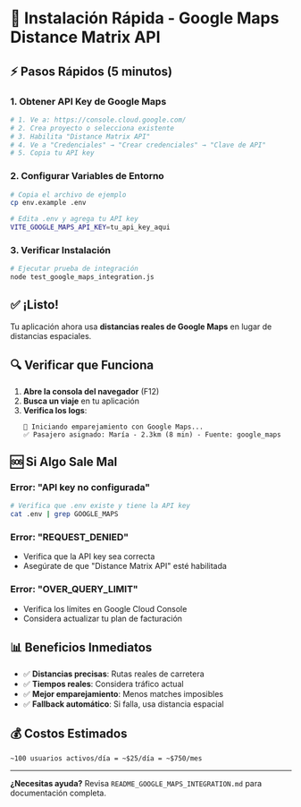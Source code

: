 # 🚀 Instalación Rápida - Google Maps Distance Matrix API

## ⚡ Pasos Rápidos (5 minutos)

### 1. **Obtener API Key de Google Maps**
```bash
# 1. Ve a: https://console.cloud.google.com/
# 2. Crea proyecto o selecciona existente
# 3. Habilita "Distance Matrix API"
# 4. Ve a "Credenciales" → "Crear credenciales" → "Clave de API"
# 5. Copia tu API key
```

### 2. **Configurar Variables de Entorno**
```bash
# Copia el archivo de ejemplo
cp env.example .env

# Edita .env y agrega tu API key
VITE_GOOGLE_MAPS_API_KEY=tu_api_key_aqui
```

### 3. **Verificar Instalación**
```bash
# Ejecutar prueba de integración
node test_google_maps_integration.js
```

## ✅ ¡Listo!

Tu aplicación ahora usa **distancias reales de Google Maps** en lugar de distancias espaciales.

## 🔍 Verificar que Funciona

1. **Abre la consola del navegador** (F12)
2. **Busca un viaje** en tu aplicación
3. **Verifica los logs**:
   ```
   🚀 Iniciando emparejamiento con Google Maps...
   ✅ Pasajero asignado: María - 2.3km (8 min) - Fuente: google_maps
   ```

## 🆘 Si Algo Sale Mal

### **Error: "API key no configurada"**
```bash
# Verifica que .env existe y tiene la API key
cat .env | grep GOOGLE_MAPS
```

### **Error: "REQUEST_DENIED"**
- Verifica que la API key sea correcta
- Asegúrate de que "Distance Matrix API" esté habilitada

### **Error: "OVER_QUERY_LIMIT"**
- Verifica los límites en Google Cloud Console
- Considera actualizar tu plan de facturación

## 📊 Beneficios Inmediatos

- ✅ **Distancias precisas**: Rutas reales de carretera
- ✅ **Tiempos reales**: Considera tráfico actual
- ✅ **Mejor emparejamiento**: Menos matches imposibles
- ✅ **Fallback automático**: Si falla, usa distancia espacial

## 💰 Costos Estimados

```
~100 usuarios activos/día = ~$25/día = ~$750/mes
```

---

**¿Necesitas ayuda?** Revisa `README_GOOGLE_MAPS_INTEGRATION.md` para documentación completa.
